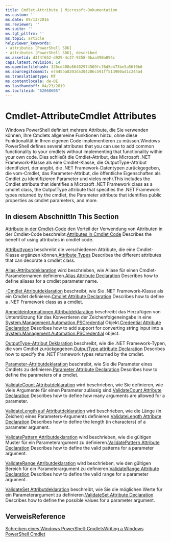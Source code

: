 ```yaml
---
title: Cmdlet-Attribute | Microsoft-Dokumentation
ms.custom: ''
ms.date: 09/13/2016
ms.reviewer: ''
ms.suite: ''
ms.tgt_pltfrm: ''
ms.topic: article
helpviewer_keywords:
- attributes [PowerShell SDK]
- attributes [PowerShell SDK], described
ms.assetid: d3f4f652-d929-4c27-9358-9baa390a094c
caps.latest.revision: 14
ms.openlocfilehash: 326cd408e86402974569fc76d5e473be5a56f0b6
ms.sourcegitcommit: e7445ba8203da304286c591ff513900ad1c244a4
ms.translationtype: MT
ms.contentlocale: de-DE
ms.lasthandoff: 04/23/2019
ms.locfileid: "62068605"
---
```

# <a name="cmdlet-attributes"></a><span data-ttu-id="db1d4-102">Cmdlet-Attribute</span><span class="sxs-lookup"><span data-stu-id="db1d4-102">Cmdlet Attributes</span></span>

<span data-ttu-id="db1d4-103">Windows PowerShell definiert mehrere Attribute, die Sie verwenden können, Ihre Cmdlets allgemeine Funktionen hinzu, ohne diese Funktionalität in Ihren eigenen Code implementieren zu müssen.</span><span class="sxs-lookup"><span data-stu-id="db1d4-103">Windows PowerShell defines several attributes that you can use to add common functionality to your cmdlets without implementing that functionality within your own code.</span></span> <span data-ttu-id="db1d4-104">Dies schließt die Cmdlet-Attribut, das Microsoft .NET Framework-Klasse als eine Cmdlet-Klasse, die OutputType-Attribut identifiziert, der angibt, die .NET Framework-Datentypen zurückgegeben, die vom-Cmdlet, das Parameter-Attribut, die öffentliche Eigenschaften als Cmdlet zu identifizieren Parameter und vieles mehr.</span><span class="sxs-lookup"><span data-stu-id="db1d4-104">This includes the Cmdlet attribute that identifies a Microsoft .NET Framework class as a cmdlet class, the OutputType attribute that specifies the .NET Framework types returned by the cmdlet, the Parameter attribute that identifies public properties as cmdlet parameters, and more.</span></span>

## <a name="in-this-section"></a><span data-ttu-id="db1d4-105">In diesem Abschnitt</span><span class="sxs-lookup"><span data-stu-id="db1d4-105">In This Section</span></span>

<span data-ttu-id="db1d4-106">[Attribute in der Cmdlet-Code](./attributes-in-cmdlet-code.md) den Vorteil der Verwendung von Attributen in der Cmdlet-Code beschreibt.</span><span class="sxs-lookup"><span data-stu-id="db1d4-106">[Attributes in Cmdlet Code](./attributes-in-cmdlet-code.md) Describes the benefit of using attributes in cmdlet code.</span></span>

<span data-ttu-id="db1d4-107">[Attributtypen](./attribute-types.md) beschreibt die verschiedenen Attribute, die eine Cmdlet-Klasse ergänzen können.</span><span class="sxs-lookup"><span data-stu-id="db1d4-107">[Attribute Types](./attribute-types.md) Describes the different attributes that can decorate a cmdlet class.</span></span>

<span data-ttu-id="db1d4-108">[Alias-Attributdeklaration](./alias-attribute-declaration.md) wird beschrieben, wie Aliase für einen Cmdlet-Parameternamen definieren.</span><span class="sxs-lookup"><span data-stu-id="db1d4-108">[Alias Attribute Declaration](./alias-attribute-declaration.md) Describes how to define aliases for a cmdlet parameter name.</span></span>

<span data-ttu-id="db1d4-109">[-Cmdlet Attributdeklaration](./cmdlet-attribute-declaration.md) beschreibt, wie Sie .NET Framework-Klasse als ein Cmdlet definieren.</span><span class="sxs-lookup"><span data-stu-id="db1d4-109">[Cmdlet Attribute Declaration](./cmdlet-attribute-declaration.md) Describes how to define a .NET Framework class as a cmdlet.</span></span>

<span data-ttu-id="db1d4-110">[Anmeldeinformationen Attributdeklaration](./credential-attribute-declaration.md) beschreibt das Hinzufügen von Unterstützung für das Konvertieren der Zeichenfolgeneingabe in eine [System.Management.Automation.PSCredential](/dotnet/api/System.Management.Automation.PSCredential) Objekt.</span><span class="sxs-lookup"><span data-stu-id="db1d4-110">[Credential Attribute Declaration](./credential-attribute-declaration.md) Describes how to add support for converting string input into a [System.Management.Automation.PSCredential](/dotnet/api/System.Management.Automation.PSCredential) object.</span></span>

<span data-ttu-id="db1d4-111">[OutputType-Attribut Deklaration](./outputtype-attribute-declaration.md) beschreibt, wie die .NET Framework-Typen, die vom Cmdlet zurückgegeben.</span><span class="sxs-lookup"><span data-stu-id="db1d4-111">[OutputType attribute Declaration](./outputtype-attribute-declaration.md) Describes how to specify the .NET Framework types returned by the cmdlet.</span></span>

<span data-ttu-id="db1d4-112">[Parameter-Attributdeklaration](./parameter-attribute-declaration.md) beschreibt, wie Sie die Parameter eines Cmdlets zu definieren.</span><span class="sxs-lookup"><span data-stu-id="db1d4-112">[Parameter Attribute Declaration](./parameter-attribute-declaration.md) Describes how to define the parameters of a cmdlet.</span></span>

<span data-ttu-id="db1d4-113">[ValidateCount Attributdeklaration](./validatecount-attribute-declaration.md) wird beschrieben, wie Sie definieren, wie viele Argumente für einen Parameter zulässig sind.</span><span class="sxs-lookup"><span data-stu-id="db1d4-113">[ValidateCount Attribute Declaration](./validatecount-attribute-declaration.md) Describes how to define how many arguments are allowed for a parameter.</span></span>

<span data-ttu-id="db1d4-114">[ValidateLength auf Attributdeklaration](./validatelength-attribute-declaration.md) wird beschrieben, wie die Länge (in Zeichen) eines Parameters-Arguments definieren.</span><span class="sxs-lookup"><span data-stu-id="db1d4-114">[ValidateLength Attribute Declaration](./validatelength-attribute-declaration.md) Describes how to define the length (in characters) of a parameter argument.</span></span>

<span data-ttu-id="db1d4-115">[ValidatePattern Attributdeklaration](./validatepattern-attribute-declaration.md) wird beschrieben, wie die gültigen Muster für ein Parameterargument zu definieren.</span><span class="sxs-lookup"><span data-stu-id="db1d4-115">[ValidatePattern Attribute Declaration](./validatepattern-attribute-declaration.md) Describes how to define the valid patterns for a parameter argument.</span></span>

<span data-ttu-id="db1d4-116">[ValidateRange Attributdeklaration](./validaterange-attribute-declaration.md) wird beschrieben, wie den gültigen Bereich für ein Parameterargument zu definieren.</span><span class="sxs-lookup"><span data-stu-id="db1d4-116">[ValidateRange Attribute Declaration](./validaterange-attribute-declaration.md) Describes how to define the valid range for a parameter argument.</span></span>

<span data-ttu-id="db1d4-117">[ValidateSet Attributdeklaration](./validateset-attribute-declaration.md) beschreibt, wie Sie die möglichen Werte für ein Parameterargument zu definieren.</span><span class="sxs-lookup"><span data-stu-id="db1d4-117">[ValidateSet Attribute Declaration](./validateset-attribute-declaration.md) Describes how to define the possible values for a parameter argument.</span></span>

## <a name="reference"></a><span data-ttu-id="db1d4-118">Verweis</span><span class="sxs-lookup"><span data-stu-id="db1d4-118">Reference</span></span>

[<span data-ttu-id="db1d4-119">Schreiben eines Windows PowerShell-Cmdlets</span><span class="sxs-lookup"><span data-stu-id="db1d4-119">Writing a Windows PowerShell Cmdlet</span></span>](./writing-a-windows-powershell-cmdlet.md)
